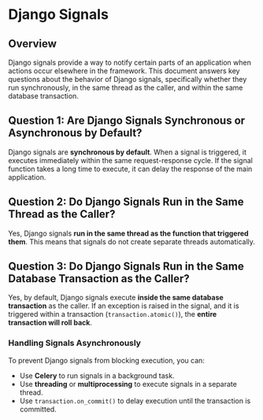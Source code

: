 # Django Signals

## Overview
Django signals provide a way to notify certain parts of an application when actions occur elsewhere in the framework. This document answers key questions about the behavior of Django signals, specifically whether they run synchronously, in the same thread as the caller, and within the same database transaction.

## Question 1: Are Django Signals Synchronous or Asynchronous by Default?
Django signals are **synchronous by default**. When a signal is triggered, it executes immediately within the same request-response cycle. If the signal function takes a long time to execute, it can delay the response of the main application.

## Question 2: Do Django Signals Run in the Same Thread as the Caller?
Yes, Django signals **run in the same thread as the function that triggered them**. This means that signals do not create separate threads automatically.

## Question 3: Do Django Signals Run in the Same Database Transaction as the Caller?
Yes, by default, Django signals execute **inside the same database transaction** as the caller. If an exception is raised in the signal, and it is triggered within a transaction (`transaction.atomic()`), the **entire transaction will roll back**.

### Handling Signals Asynchronously
To prevent Django signals from blocking execution, you can:
- Use **Celery** to run signals in a background task.
- Use **threading** or **multiprocessing** to execute signals in a separate thread.
- Use `transaction.on_commit()` to delay execution until the transaction is committed.
